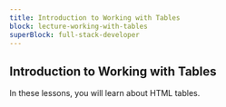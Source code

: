 ```yaml
---
title: Introduction to Working with Tables
block: lecture-working-with-tables
superBlock: full-stack-developer
---
```


## Introduction to Working with Tables

In these lessons, you will learn about HTML tables.
